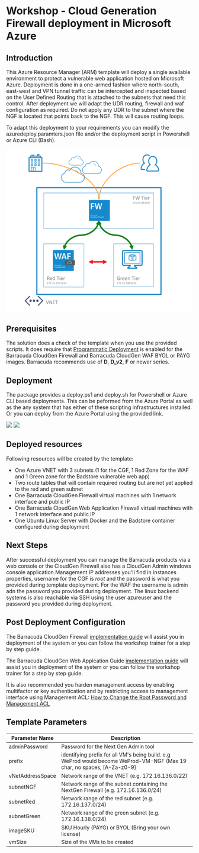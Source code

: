 # Workshop - Cloud Generation Firewall deployment in Microsoft Azure

## Introduction
This Azure Resource Manager (ARM) template will deploy a single available environment to protect a vulnerable web application hosted on Microsoft Azure. Deployment is done in a one-armed fashion where north-south, east-west and VPN tunnel traffic can be intercepted and inspected based on the User Defined Routing that is attached to the subnets that need this control. After deployment we will adapt the UDR routing, firewall and waf configuration as required. Do not apply any UDR to the subnet where the NGF is located that points back to the NGF. This will cause routing loops.

To adapt this deployment to your requirements you can modify the azuredeploy.paramters.json file and/or the deployment script in Powershell or Azure CLI (Bash).

![Network diagram](images/workshop-design.png)

## Prerequisites
The solution does a check of the template when you use the provided scripts. It does require that [Programmatic Deployment](https://azure.microsoft.com/en-us/blog/working-with-marketplace-images-on-azure-resource-manager/) is enabled for the Barracuda CloudGen Firewall and Barracuda CloudGen WAF BYOL or PAYG images. Barracuda recommends use of **D**, **D_v2**, **F** or newer series. 

## Deployment

The package provides a deploy.ps1 and deploy.sh for Powershell or Azure CLI based deployments. This can be peformed from the Azure Portal as well as the any system that has either of these scripting infrastructures installed. Or you can deploy from the Azure Portal using the provided link.

<a href="https://portal.azure.com/#create/Microsoft.Template/uri/https%3A%2F%2Fraw.githubusercontent.com%2Fjvhoof%2Fngf-azure-templates%2Fmaster%2FWorkshop-CloudGenerationFirewall%2Fazuredeploy.json" target="_blank"><img src="http://azuredeploy.net/deploybutton.png"/></a>
<a href="http://armviz.io/#/?load=https%3A%2F%2Fraw.githubusercontent.com%2Fjvhoof%2Fngf-azure-templates%2Fmaster%2FWorkshop-CloudGenerationFirewall%2Fazuredeploy.json" target="_blank">
    <img src="http://armviz.io/visualizebutton.png"/>
</a>

## Deployed resources
Following resources will be created by the template:
- One Azure VNET with 3 subnets (1 for the CGF, 1 Red Zone for the WAF and 1 Green zone for the Badstore vulnerable web app)
- Two route tables that will contain required routing but are not yet applied to the red and green subnet
- One Barracuda CloudGen Firewall virtual machines with 1 network interface and public IP
- One Barracuda CloudGen Web Application Firewall virtual machines with 1 network interface and public IP
- One Ubuntu Linux Server with Docker and the Badstore container configured during deployment

## Next Steps

After successful deployment you can manage the Barracuda products via a web console or the CloudGen Firewall also has a CloudGen Admin windows console application.Management IP addresses you'll find in instances properties, username for the CGF is *root* and the password is what you provided during template deployment. For the WAF the username is admin adn the password you provided during deployment. The linux backend systems is also reachable via SSH using the user azureuser and the password you provided during deployment.

## Post Deployment Configuration

The Barracuda CloudGen Firewall [implementation guide](https://campus.barracuda.com/product/cloudgenfirewall/doc/73718958/implementation-guide-cloudgen-firewall-in-azure/) will assist you in deployment of the system or you can follow the workshop trainer for a step by step guide.

The Barracuda CloudGen Web Applcation Guide [implementation guide](https://campus.barracuda.com/product/webapplicationfirewall/doc/49056908/deploying-and-provisioning-the-barracuda-cloudgen-waf-for-azure) will assist you in deployment of the system or you can follow the workshop trainer for a step by step guide.

It is also recommended you harden management access by enabling multifactor or key authentication and by restricting access to management interface using Management ACL: [How to Change the Root Password and Management ACL](https://campus.barracuda.com/product/nextgenfirewallf/article/NGF71/ChangeRootPWandMgmtACL/)

## Template Parameters
| Parameter Name | Description
|---|---
adminPassword | Password for the Next Gen Admin tool 
prefix | identifying prefix for all VM's being build. e.g WeProd would become WeProd-VM-NGF (Max 19 char, no spaces, [A-Za-z0-9]
vNetAddressSpace | Network range of the VNET (e.g. 172.16.136.0/22)
subnetNGF | Network range of the subnet containing the NextGen Firewall (e.g. 172.16.136.0/24)
subnetRed | Network range of the red subnet (e.g. 172.16.137.0/24)
subnetGreen | Network range of the green subnet (e.g. 172.16.138.0/24)
imageSKU | SKU Hourly (PAYG) or BYOL (Bring your own license)
vmSize | Size of the VMs to be created
